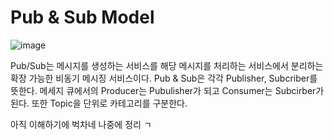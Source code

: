 # Pub & Sub Model

![image](https://user-images.githubusercontent.com/74396651/235081404-9523bfa3-f1fb-4bba-8147-5d4d0fa64a5c.png)

Pub/Sub는 메시지를 생성하는 서비스를 해당 메시지를 처리하는 서비스에서 분리하는 확장 가능한 비동기 메시징 서비스이다.
Pub & Sub은 각각 Publisher, Subcriber를 뜻한다. 메세지 큐에서의 Producer는 Pubulisher가 되고 Consumer는 Subcirber가 된다. 또한 Topic을 단위로 카테고리를 구분한다.

아직 이해하기에 벅차네 나중에 정리 ㄱ
